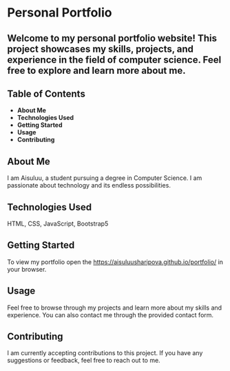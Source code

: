 # Personal Portfolio
## Welcome to my personal portfolio website! This project showcases my skills, projects, and experience in the field of computer science. Feel free to explore and learn more about me.

## Table of Contents 
- **About Me**
- **Technologies Used**
- **Getting Started**
- **Usage**
- **Contributing**

## About Me 
I am Aisuluu, a student pursuing a degree in Computer Science. I am passionate about technology and its endless possibilities. 

## Technologies Used 
HTML, CSS, JavaScript, Bootstrap5

## Getting Started 
To view my portfolio open the https://aisuluusharipova.github.io/portfolio/ in your browser.

## Usage 
Feel free to browse through my projects and learn more about my skills and experience. You can also contact me through the provided contact form.

## Contributing 
I am currently accepting contributions to this project. If you have any suggestions or feedback, feel free to reach out to me.




